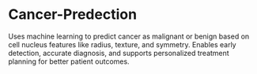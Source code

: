 # Cancer-Predection
Uses machine learning to predict cancer as malignant or benign based on cell nucleus features like radius, texture, and symmetry. Enables early detection, accurate diagnosis, and supports personalized treatment planning for better patient outcomes.
